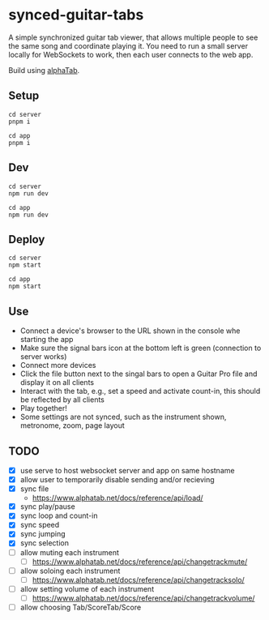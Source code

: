# synced-guitar-tabs

A simple synchronized guitar tab viewer, that allows multiple people to see the same song and coordinate playing it.
You need to run a small server locally for WebSockets to work, then each user connects to the web app.

Build using [alphaTab](https://www.alphatab.net/).

## Setup

```
cd server
pnpm i
```
```
cd app
pnpm i
```

## Dev

```
cd server
npm run dev
```
```
cd app
npm run dev
```

## Deploy

```
cd server
npm start
```
```
cd app
npm start
```

## Use

- Connect a device's browser to the URL shown in the console whe starting the app
- Make sure the signal bars icon at the bottom left is green (connection to server works)
- Connect more devices
- Click the file button next to the singal bars to open a Guitar Pro file and display it on all clients
- Interact with the tab, e.g., set a speed and activate count-in, this should be reflected by all clients
- Play together!
- Some settings are not synced, such as the instrument shown, metronome, zoom, page layout

## TODO

- [x] use serve to host websocket server and app on same hostname
- [x] allow user to temporarily disable sending and/or recieving
- [x] sync file
  - https://www.alphatab.net/docs/reference/api/load/
- [x] sync play/pause
- [x] sync loop and count-in
- [x] sync speed
- [x] sync jumping
- [x] sync selection
- [ ] allow muting each instrument
  - [ ] https://www.alphatab.net/docs/reference/api/changetrackmute/
- [ ] allow soloing each instrument
  - [ ] https://www.alphatab.net/docs/reference/api/changetracksolo/
- [ ] allow setting volume of each instrument
  - [ ] https://www.alphatab.net/docs/reference/api/changetrackvolume/
- [ ] allow choosing Tab/ScoreTab/Score
